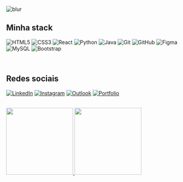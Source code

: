 ![blur](https://capsule-render.vercel.app/api?type=blur&height=275&color=gradient&text=João%20Silva&strokeWidth=1&section=footer&reversal=true&fontAlign=50&stroke=E0E0E0&fontSize=44&textBg=false)

## Minha stack
![HTML5](https://img.shields.io/badge/HTML5-%23000000.svg?style=plastic&logo=html5)
![CSS3](https://img.shields.io/badge/CSS3-%23000000.svg?style=plastic&logo=css3&logoColor=44A7FF)
![React](https://img.shields.io/badge/React-%23000000.svg?style=plastic&logo=react)
![Python](https://img.shields.io/badge/Python-%23000000.svg?style=plastic&logo=python&logoColor=F6D54E)
![Java](https://img.shields.io/badge/Java-%23000000.svg?style=plastic&logo=java)
![Git](https://img.shields.io/badge/Git-%23000000.svg?style=plastic&logo=git)
![GitHub](https://img.shields.io/badge/GitHub-%23000000.svg?style=plastic&logo=github)
![Figma](https://img.shields.io/badge/Figma-%23000000.svg?style=plastic&logo=figma)
![MySQL](https://img.shields.io/badge/MySQL-%23000000.svg?style=plastic&logo=mysql)
![Bootstrap](https://img.shields.io/badge/Bootstrap-%23000000.svg?style=plastic&logo=bootstrap)

<br>
 
## Redes sociais

[![LinkedIn](https://img.shields.io/badge/LinkedIn-0B3E72.svg?style=flat&logo=Linkedin&logoColor=white)](https://www.linkedin.com/in/joaosva/)
[![Instagram](https://img.shields.io/badge/Instagram-C9314E.svg?style=flat&logo=Instagram&logoColor=white)](https://www.instagram.com/joaosva/)
[![Outlook](https://img.shields.io/badge/Microsoft_Outlook-086ABF.svg?style=flat&logo=microsoft-outlook&logoColor=white)](mailto:contatojvitorferreira@gmail.com)
[![Portfolio](https://img.shields.io/badge/Portfolio-1D222A.svg?style=flat&logo=Google-Chrome&logoColor=white)](https://portfolio-pfe-one.vercel.app/)


<br>

<div>
  <a href="https://github.com/joaosva">
  <img height="180em" src="https://github-readme-stats.vercel.app/api?username=joaosva&show_icons=true&theme=tokyonight&include_all_commits=true&count_private=true"/>
  <img height="180em" src="https://github-readme-stats.vercel.app/api/top-langs/?username=joaosva&layout=compact&langs_count=6&theme=tokyonight"/>
</div>

